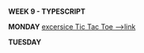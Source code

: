 **WEEK 9 - TYPESCRIPT**

**MONDAY**
[excersice Tic Tac Toe -->link](https://github.com/MEscriba/MEscriba/tree/main/TIC_TAC_TOE) 

**TUESDAY**
